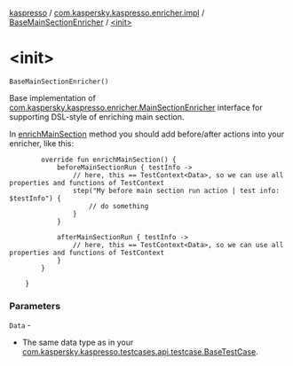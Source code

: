 [kaspresso](../../index.md) / [com.kaspersky.kaspresso.enricher.impl](../index.md) / [BaseMainSectionEnricher](index.md) / [&lt;init&gt;](./-init-.md)

# &lt;init&gt;

`BaseMainSectionEnricher()`

Base implementation of [com.kaspersky.kaspresso.enricher.MainSectionEnricher](../../com.kaspersky.kaspresso.enricher/-main-section-enricher/index.md) interface for supporting DSL-style
of enriching main section.

In [enrichMainSection](enrich-main-section.md) method you should add before/after actions into your enricher, like this:

```
        override fun enrichMainSection() {
            beforeMainSectionRun { testInfo ->
                // here, this == TestContext<Data>, so we can use all properties and functions of TestContext
                step("My before main section run action | test info: $testInfo") {
                    // do something
                }
            }

            afterMainSectionRun { testInfo ->
                // here, this == TestContext<Data>, so we can use all properties and functions of TestContext
            }
        }

    }
```

### Parameters

`Data` -
* The same data type as in your [com.kaspersky.kaspresso.testcases.api.testcase.BaseTestCase](../../com.kaspersky.kaspresso.testcases.api.testcase/-base-test-case/index.md).
